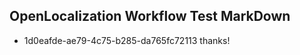## OpenLocalization Workflow Test MarkDown
* 1d0eafde-ae79-4c75-b285-da765fc72113 thanks!

<!--HONumber=Jul16_HO5-->


